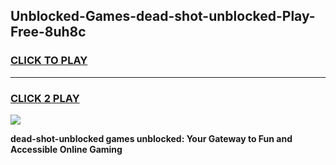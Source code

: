 
## Unblocked-Games-dead-shot-unblocked-Play-Free-8uh8c
<h3>
<a href="https://premium76.site?title=dead-shot-unblocked&ref=18A1">CLICK TO PLAY</a></h3>
<hr>

<h3>
<a href="https://premium76.site?title=dead-shot-unblocked&ref=18A1">CLICK 2 PLAY</a>
  
</h3>

<a href="https://premium76.site?title=dead-shot-unblocked&ref=18A1"><img src="https://clearcache.store/games.png"></a>


**dead-shot-unblocked games unblocked: Your Gateway to Fun and Accessible Online Gaming**
